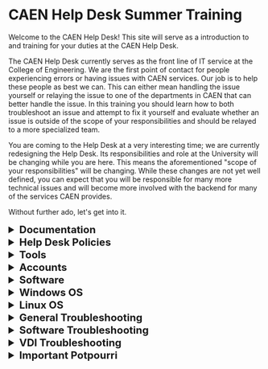 <h1>
  CAEN Help Desk Summer Training
</h1>

<p>
  Welcome to the CAEN Help Desk! This site will serve as a introduction to and training for your duties at the CAEN Help Desk.
</p>

<p>
  The CAEN Help Desk currently serves as the front line of IT service at the College of Engineering. We are the first point of contact for people experiencing errors or having issues with CAEN services. Our job is to help these people as best we can. This can either mean handling the issue yourself or relaying the issue to one of the departments in CAEN that can better handle the issue. In this training you should learn how to both troubleshoot an issue and attempt to fix it yourself and evaluate whether an issue is outside of the scope of your responsibilities and should be relayed to a more specialized team.
</p>

<p>
   You are coming to the Help Desk at a very interesting time; we are currently redesigning the Help Desk. Its responsibilities and role at the University will be changing while you are here. This means the aforementioned "scope of your responsibilities" will be changing. While these changes are not yet well defined, you can expect that you will be responsible for many more technical issues and will become more involved with the backend for many of the services CAEN provides.
</p>

<p>
  Without further ado, let's get into it.
</p>

<details>
  <summary style="font-size: 145%;">
    <strong>Documentation</strong>
  </summary>

  <p>
    Currently CAEN provides a great deal of documentation that is intended to explain the services we provide. Since it is likely that you do not know all of this documentation, you should spend a significant amount of time in your early employment at the Help Desk reading this documentation and becoming very familiar with it. Questions that can be answered within this documentation are 100% <strong>your responsibility</strong>. It will be expected that you can answer these questions without refering to the full-time staff.
  </p>

  <p>
    Does this mean we expect you to have the documentation memorized? Well kind of, eventually, but initially, no it does not.
  </p>

  <p>
  Does this mean we expect you to search the documentation for answers to questions you don't think you have the answer to? <strong>Yes, absolutely it does.</strong> Anytime you don't know the answer to a question, take a minute and search the documentation for an answer. You may feel as though you are making the customer wait, but that is okay. The amount of time it takes you to search through the documentation is much shorter than the amount of time it will take for one of the full-time teams to get to the issue and set aside time to address it.
  </p>

  <p>
    <strong>There are three main sources of documentation:</strong>
  </p>

  <p>
    <a href='https://caenfaq.engin.umich.edu/'>The CAEN Knowledge Base</a>
  </p>

  <p>
    This is a public source of information that CAEN has published detailing a great deal of the services CAEN provides. This is the most valuble resource at your disposal and should be the first thing you consult when you have any questions.
  </p>

  <p>
    <em>Note: Since this is a public site, you can send links to this site to customers to help explain things to the customer.</em>
  </p>

  <p>
    <a href='https://caen.engin.umich.edu'>The CAEN Homepage</a>
  </p>

  <p>
    In the drop-down menus on the top the the CAEN homepage there is more information on the services we provide. Much of this is a rehashing of the information in the Knowledge Base but there are some details presented here that may not be in the Knowledge Base. This should be your second consultation when trying to solve an issue you do not currently know how to fix.
  </p>

  <p>
    Important links to note on this page:
  </p>
  <ul>
    <li>
     Under "About" there is a link that reads "Departmental IT Support Staff," this provides a list of the departmental IT contacts for all of the major departments in the College of Engineering
    </li>
    <li>
    Under "Help & Support" on the left hand side there is a link to the CAEN "Service Status" page, this will provide you with an up-to-date list of any outages or degraded services CAEN is currently aware of
    </li>
    <li>
      Under the same section is a link to "News & Announcements," here is where you can see information about all of the major changes coming to CAEN. This will often be a great place to refer people when they are confused about or unaware of a change in CAENs operations
    </li>
  </ul>

  <p>
    <em>Note: Since this is a public site, you can send links to this site to customers to help explain things to the customer.</em>
  </p>

  <p>
    <a href='https://webservices.itcs.umich.edu/mediawiki/hotline/index.php/Main_Page'>Help Desk Wiki</a>
  </p>
  
  <p>
    This is the Help Desk's internal documentation written for students, by students (mostly). This documentation is old and infrequently updated, so take caution when referencing this documentation. If you can find the information elsewhere it is recommended that you rely on that information rather than that provided in the Wiki.
  </p>

  <p>
    The Wiki is still a great resource for referencing Help Desk policies and procedures. Any time you are questioning the steps to opening the Help Desk, or how to work the phones (suprisingly complicated), or how to open a new CAEN account or other such issues consulting the Help Desk Wiki should be the first step. If you look hard enough there is even a comprehensive guide to performing a spinning hook kick.
  </p>

  <p>
    <em>Note: Since this is an internal site you will not be able to provide customers links to these pages.</em>
  </p>
</details>

<details>
   <summary style="font-size: 145%;">
     <strong>Help Desk Policies</strong>
   </summary>
   <p>
    <a href='https://webservices.itcs.umich.edu/mediawiki/hotline/index.php/Policies_%26_Rules'>General Help Desk Policies</a>
   </p>
   <p>
    <strong><em text-decoration="underline">It is very important that you understand and follow the policies listed in the above link!!!</em></strong>
   </p>
   <p>
    Make sure you always follow opening, closing, and on-shift procedures.  
   </p>

   <p>
    <em>That said</em>, note the following errata, policy details that are <strong>outdated or missing from the Wiki:</strong>
    <ul>
        <li>Notes are no longer taken at Help Desk Meetings.</li>
        <li>Help Desk meetings have been on hiatus in recent semesters. Please consult an FTE re: scheduling meetings, whether there are regular weekly meetings, and other special meetings. <strong>Attendance at all Help Desk meetings is mandatory. You must inform an FTE if you cannot attend.</strong></li>
        <li>The "Google Talk client" is Google Hangouts. It is not strictly required you have it open during your shift, but it is strongly recommended. It's often the best and fastest way to communicate with your FTEs (and for them to reach you and send you important info/links), and it's useful for sharing dank memes with your fellow Help Desk colleagues. Slack is also a useful messaging tool.</li>
    </ul>

   </p>
</details>

<details>
    <summary style="font-size: 145%;">
        <strong>Tools</strong>
    </summary>
    <p>
        Be familiar with the various tools listed in this section. You will them in most (if not all) of your shifts.
    <ul>
        <li>
            <a href='https://webservices.itcs.umich.edu/mediawiki/hotline/index.php/Java_Account_Tool_%28JAcT%29'>JAcT (Java Account Tool)</a>: This tool enables easy access to account information for UM students and faculty (e.g. CAEN account and AFS storage status). Perhaps most importantly, JAcT allows you to make new CAEN accounts (<em>see "Accounts" section below</em>). Take special note of what to do to install or reinstall JAcT if you lose access to it (unfortunately, this tends to happen regularly).
        </li>
        <li>
            <a href='https://webservices.itcs.umich.edu/mediawiki/hotline/index.php/FootPrints'>Footprints</a>: Footprints is the CAEN Ticket database. CAEN Tickets record the issues and reports CAEN receives and allow CAEN staff to communicate with relevant clients (via email). Clients can send tickets to the Help Desk via email (caen@umich.edu) or you can make your own Ticket for issues brought up by clients in-person, over the phone, or in a chat. Tickets are assigned to a relevant team who can assist the client with their issue; you and other CAEN employees can edit tickets and send emails to clients via the ticket.
        </li>
        <li>
            <a href='https://webservices.itcs.umich.edu/mediawiki/hotline/index.php/LiveEngage'>LiveEngage</a>: LiveEngage is the chat tool CAEN uses to communicate with clients in a live chat. 
        </li>
        <li>
            <a href='https://uofmcaen.slack.com'>CAEN Slack Channel</a>: Great way to quickly contact key staff from various CAEN teams and communicate wide-spread issues (also report a ticket, a Slack post is not a substitute for a reported ticket in the case of an outage), updates, questions, announcements, etc. with individual CAEN employees or CAEN at large. Good channels to follow include but are not limited to general, hotline, outages and random (the final is mostly for the memes). 
        </li>
        <li>
            <a href='https://webservices.itcs.umich.edu/mediawiki/hotline/index.php/Phones'>Phones</a>: There are a lot of buttons on the Help Desk phones. Be sure to review here how each of them works. Always be calm and courteous when answering or making a phone call! Also, <em>don't forget to check <strong>voicemail</strong></em> if you're the one opening the Help Desk for the day.
        </li>
        <li>
            White Binders: You'll find important phone numbers, emergency contacts, info on each Footprints team, and other useful information in the White Binders scattered throughout the Help Desk. You should keep one at your desk and look through it to see what information is inside. You'll likely find yourself utilizing the binder often during your Help Desk career.
        </li>
    </ul>
    </p>
</details>

<details>
    <summary style="font-size: 145%;">
        <strong>Accounts</strong>
    </summary>
    <p>
        Account creation is a very common and important task you will encounter as a Help Desk employee. Therefore, it is imperative that you understand how to create an account! 
    </p>
    <p>
        You'll need to consult the links below for a comprehensive discussion on different account types, account creation procedures, and account validation, but here are the key steps to remember: 
    </p>
    <p>
        Account Creation
        <ul>
            <li><strong> Student accounts must be made in-person (students must visit the Help Desk), and students must bring a valid MCard when they visit.</strong> You will mostly be making student accounts during your job.</li>
            <li>Be sure to check account eligibility. Check student class schedules on Wolverine Access (student account) or ask an FTE for proper documentation and approval (staff and visiting scholar accounts).</li>
            <li><strong>Always</strong> remind clients that it takes up to 1-2 business days for a CAEN Account to become fully active. Sometimes new account holders are unaware of this, and it can catch them by surprise. They can check if their account is ready by logging in to any CAEN computer with their standard UM Kerberos credentials (except the CAEN computers on the upper floors of the Dude, which are usable by all students).</li>
            <li>If a student gives you any trouble or pushback for the 1-2 day policy ("But I have a project due tonight at midnight!"), respectfully assert that we cannot guarantee the account will be ready any earlier. If you'd like, you can send a ticket or message to the Account Support team asking someone to expedite the approval (but again remind the client that there's no guarantee). Alternatively, all students can access the CAEN computers on the second and third floors of the Duderstadt Center, even without a valid CAEN account.</li>
        </ul>
    </p>
    <p>
        Account Validation
        <ul>
            <li> Each semester, accounts belonging to students and staff that no longer qualify for CAEN Accounts are marked for deletion. Relevant account holders are notified their accounts will be deleted via email. Sometimes accounts are marked for deletion in error (for example, a student taking a semester off UM courses to study abroad, but with intentions to return the following semester, may have their account deleted).</li>
            <li> Clients may contact the Help Desk with questions about their account, account deletion, and the account validation email.</li>
            <li> If a client believes that their account should not be deleted, be sure to check their availability and remind them they can contest the account deletion using a link in the validation email.</li>
        </ul>
    </p>
    <p>
        Important Links
    </p>
    <p>
        <a href='https://webservices.itcs.umich.edu/mediawiki/hotline/index.php/Account_Roles_and_Eligibility'>Account Roles and Eligibility</a>: This page lists the different types of CAEN Accounts and who should get what type of account. 
    </p>
    <p>
        <a href='https://caen.engin.umich.edu/accounts/eligibility/'>Account Eligibility (Public)</a>: This is a page that outlines eligibility for a CAEN account that is made available to the public. If someone is wondering if they are eligible for an account you can direct them here.
    </p>
    <p>
        <a href='https://webservices.itcs.umich.edu/mediawiki/hotline/index.php/Account_Creation_Procedure'>Account Creation Procedure</a>: How to create each type of account!
    </p>
    <p>
        <a href='https://webservices.itcs.umich.edu/mediawiki/hotline/index.php/Account_Validation'>Account Validation</a>: Overview of the validation process. The section "Re-Validating Accounts" is most relevant to what work you might encounter at the Help Desk.
    </p>
</details>

<details>
    <summary style="font-size: 145%;">
        <strong>Software</strong>
    </summary>
    <p>
        There's a lot of software available on CAEN Machines. It's not uncommon for students to encounter issues accessing a particular program, find that a certain program is not available to them (due to limitations on usage defined by the license CAEN has acquired to use a program or user account restrictions). You should familiarize yourself with the links below to learn more about CAEN Software.
        <ul>
            <li>
                <a href='https://caensoftware.engin.umich.edu/all'>CAEN Software Listing</a>: All software available on CAEN Machines. Note that certain software may only be available on one of CAEN's two OSes (i.e., only on Windows CAEN or only on Linux CAEN)
            </li>
            <li>
                <a href='https://appsanywhere.engin.umich.edu/'>Apps Anywhere</a>: Lists all Windows CAEN software. Useful to access if you need to test or otherwise use any Windows CAEN software.
            </li>
            <li>
                <a href='http://caenfaq.engin.umich.edu/clse'>CAEN Lab Software Environment (CLSE)</a>: Learn more about general CAEN Software here.
            </li>
            <li>
                <a href='http://caenfaq.engin.umich.edu/license-restrictions'>License Restrictions</a>: Learn more about licenses.
            </li>
            <li>
                <a href='https://docs.google.com/a/umich.edu/forms/d/e/1FAIpQLSfGzgB7nuchNchMM3QNf2STnkVRbSJmzvcYdMW_h8TMSEhqQg/viewform'>Software Request Form</a>: Sometimes a client needs software that is either not normally available on CAEN or that their account status prevents them from accessing. If they need special access to or installation of a certain software, they can request it by filling out this form.
            </li>
        </ul>
    </p>
</details>

<details>
    <summary style="font-size: 145%;">
        <strong>Windows OS</strong>
    </summary>
    <p>
        Familiarize yourself with information about Windows and AFS Directories and Storage. <a href='http://caenfaq.engin.umich.edu/storage'>You can start here.</a>
    </p>
    <p>
       Otherwise just know how to function inside of Windows like a capable human and you are fine for now (more may be coming later *insert ominous dissonant chords*)
    </p>
</details>

<details>
    <summary style="font-size: 145%;">
        <strong>Linux OS</strong>
    </summary>
    <p>
        <a href='https://en.wikipedia.org/wiki/Linux'>Linux</a> is the second of the two operating systems that CAEN supports, besides Windows. You may have encountered and/or used Linux before through Engineering courses or personal experience. As a Help Desk employee, you should know basic Linux commands, how to find whether CAEN Linux supports a particular software, and how to handle common problems clients might have with CAEN Linux. 
    </p>
    <p> Generally, for most software issues with Linux, assign a ticket to Software Support. For more general Linux issues (problems with the general OS as opposed to a specific program), there is a UNIX and Linux Systems Team. Note well that there are a few Linux problems you may encounter that you can fix or help fix yourself. Make sure to check the link below for more details.
    </p>
    <p>
        <a href='https://webservices.itcs.umich.edu/mediawiki/hotline/index.php/Linux'>Linux at the Help Desk</a>
    </p>
    <p>
        If you want/need it: <a href='https://www-uxsup.csx.cam.ac.uk/pub/doc/suse/suse9.0/userguide-9.0/ch24s04.html'>Basic Linux Commands</a>. There are many, many resources on Linux out there. Use them if you need them!
    </p>
    <p>
        <a href='https://webservices.itcs.umich.edu/mediawiki/hotline/index.php/Redot'>Linux Redot</a> (good to know!)
    </p>
    <p>
        <a href='https://webservices.itcs.umich.edu/mediawiki/hotline/index.php/If_Redot_Doesn%27t_Fix_Linux_Problems%2C_What_Can_I_Do%3F'>If Redot Doesn't Work</a>
    </p>
</details>

<details>
    <summary style="font-size: 145%;">
        <strong>General Troubleshooting</strong>
    </summary>
    <p>
        Below is a list of general information you should try to acquire when a client comes to us with a problem. You might not need all of the information below for every issue, but use good judgment and get all of the important/helpful/necessary information that you can.  
    </p>
    <p>
        <strong>Technical Issues</strong>
        <ul>
            <li>
                Client's uniqname
            </li>
            <li>
            Client's affiliation with the University (Engineering student? Non-engineering student? Faculy? Staff? Other?)
            </li>
            <li>
                Time and date issue occurred/started
            </li>
            <li>
                What’s the issue?
            </li>
            <ul>
                <li>
                    Visual description
                </li>
                <li>
                    Error messages
                </li>
                <li>
                    Apps involved
                </li>
                <li>
                    Has the issue happened before?
                </li>
                <li>
                    Are there specific steps one needs to take to replicate the problem?
                </li>
                <li>
                    What has the client done already to address the issue?
                </li>
            </ul>
            <li>
                Does this happen on one machine or multiple machines?
            </li>
            <li>
                Are multiple users experiencing this problem?
            </li>
            <li>
                Was it isolated to a certain time period? Or is it still happening?
            </li>
            <li>
                Is the client using Windows or Linux?
            </li>
            <li>
                How is the client accessing CAEN?
            </li>
            <ul>
                <li>
                    VDI - Windows (see also VDI Troubleshooting section)
                </li>
                <ul>
                    <li>
                        On or off-campus?
                    </li>
                    <li>
                        Desktop App or Website?
                    </li>
                    <li>
                        Poolname? (CAEN Labs 2017, CAEN Labs 2017 On Campus, or CAEN Labs 2017 Umberto)
                    </li>
                    <li>
                        Hostname? (Have client open powershell or terminal and type ‘hostname’)
                    </li>
                    <li>
                        Server? (2fa.midesktop.it.umich.edu, midesktop.umich.edu, or caen.midesktop.it.umich.edu )
                    </li>
                </ul>
                <li>
                    VDI - Linux (see also VDI Troubleshooting section)
                </li>
                <ul>
                    <li>
                        For Mac
                    </li>
                    <ul>
                        <li>
                            What command did the client use to begin the SSH?
                        </li>
                        <li>
                            What hostname?
                        </li>
                    </ul>
                    <li>
                        For Windows
                    </li>
                    <ul>
                        <li>
                            What program did they use to open SSH? (PuTTY? Something else?)
                        </li>
                        <li>
                            What command did they use?
                        </li>
                        <li>
                            What hostname?
                        </li>
                    </ul>
                </ul>
                <li>
                    CAEN Computer
                </li>
                <ul>
                    <li>
                        Hostname? (Have client open powershell or terminal and type ‘hostname’)
                    </li>
                    <li>
                        Which building and lab/room?
                    </li>
                </ul>
            </ul>
        </ul>
    </p>
    <p>
        <strong>Account Issues</strong>
        <ul>
            <li>
                Student Eligibility
            </li>
            <ul>
                <li>
                    coe-student Account: Students should receive this type of account if:
                </li>
                <ul>
                    <li>
                        They are in the College of Engineering
                    </li>
                    <li>
                        They are in LSA and study one of the following majors:
                    </li>
                    <ul>
                        <li>
                            Computer Science
                        </li>
                        <li>
                            Applied Physics
                        </li>
                        <li>
                            Informatics
                        </li>
                        <li>
                            Geological Science (concentration in Earth System Science and Engineering)
                        </li>
                        <li>
                            Masters of Entrepreneurship
                        </li>
                    </ul>
                </ul>
                <li>
                    non-coe-student Account: Students should receive this type of account if they are not College of Engineering students or studying any major above, but are enrolled in an engineering course.
                </li>
            </ul>
            <li>
                FTE Accounts
            </li>
            <ul>
                <li>
                    You’ll need to send an email to a senior student or FTE to check the client's eligibility. Get the client's:
                </li>
                <ul>
                    <li>
                        Name
                    </li>
                    <li>
                        Uniqname
                    </li>
                    <li>
                        Department
                    </li>
                </ul>
            </ul>
            <li>
                Visiting Scholars
            </li>
            <ul>
                <li>
                    Need confirmation from their department’s HR (College of Engineering Unpaid Visitor Intake Form)
                </li>
                <li>
                    An FTE needs to handle visiting scholar account request. If no FTE is available, assign a ticket to Account Support. The subject line should be "Visiting Scholar Account Request". Include the client's:
                </li>
                <ul>
                    <li>
                        Name
                    </li>
                    <li>
                        Uniqname
                    </li>
                    <li>
                        Department
                    </li>
                    <li>
                        Advisor
                    </li>
                </ul>
            </ul>
        </ul>
    </p>
</details>

<details>
    <summary style="font-size: 145%;">
        <strong>Software Troubleshooting</strong>
    </summary>
    <p>
        Please consult the following links for information, known issues, and common problems with the software CAEN provides. These databases should come in handy for helping out customers with software you've never heard of before (and, of course, the software you have heard of or used).
    </p>
    <p>
        <strong>If you need/want to make a note on software not currently in either list</strong>, update the relevant HTML file (or both, if the software issue/note applies to both OSes). Please keep the software lists <em>alphabetical</em>. Use HTML to format the new listing as necessary or desired. Use the extant HTML as a reference if you need it.
    </p>
    <p>
        <a href='win_software.html'>Windows Software</a>
    </p>
    <p>
        <a href='linux_software.html'>Linux Software</a>
    </p>
</details>

<details>
    <summary style="font-size: 145%;">
        <strong>VDI Troubleshooting</strong>
    </summary>
    <p>Key information you should try to acquire from clients who report to us with VDI issues:
    </p>
    <p>
        <ul>
            <li>
                Preliminary Info:
            </li>
            <ul>
                <li>
                    Uniqname
                </li>
                <li>
                    What date/time did the issue start/occur?
                </li>
                <li>
                    Is the client on campus or off campus?
                </li>
                <li>
                    Visual description of issue
                </li>
                <ul>
                    <li>
                        Any error messages?
                    </li>
                </ul>
                <li>
                    Was the client using the desktop app or website?
                </li>
                <li>
                    Which connection server? (<strong>Note</strong>: possibilities are <strong>2fa.midesktop.it.umich.edu, midesktop.umich.edu,</strong> or <strong>caen.midesktop.it.umich.edu</strong>.)              </li>
                <li>
                    Pool name?
                </li>
                <li>
                    Hostname (from command line, have client run “hostname”)
                </li>
            </ul>
            <li>
                Rule out a pool issue by having them try the other pool
            </li>
            <ul>
                <li>
                    You must use the desktop client if you are testing on campus pool
                </li>
                <li>
                    Have client try to connect to the Virtual Sites pool provided by ITS
                </li>
            </ul>
            <li>
                Rule out a client issue by having the client check with the web client
            </li>
            <ul>
                <li>
                    <em>Do this for off-campus pool issues only</em>: web sessions are not allowed for on-campus, and on-campus clients won't see the option to start a web session.
                </li>
            </ul>
            <li>
                For login errors:
            </li>
            <ul>
                <li>
                    Reset the last machine the client was on
                </li>
                <li>
                    Confirm the client has enrolled in <a href='http://documentation.its.umich.edu/2fa/enroll-smartphone-or-tablet-duo'>Duo Mobile</a>
                </li>
            </ul>
        </ul>
    </p>
</details>

<details>
    <summary style="font-size: 145%;">
        <strong>Important Potpourri</strong>
    </summary>
    <p>
        Additional information you should know that doesn't really fit in the above categories:
    </p>
    <ul>
        <li>
            <a href='https://webservices.itcs.umich.edu/mediawiki/hotline/index.php/Good_Pages_to_Bookmark'><em><strong>Good pages to bookmark</strong></em></a> and have handy to go on your shift include links to the tools listed in the "Tools" section of this document, links to the Phone and JAcT wiki pages, the Software Request Form, the Duo Mobile instructional page, and any other page(s) you find yourself accessing frequently.
        </li>
        <li>
            <a href='https://webservices.itcs.umich.edu/mediawiki/hotline/index.php/What_We_Handle'>What CAEN Does (and Does Not) Handle</a> (These lists are NOT comprehensive!)
        </li>
        <li>
            Students looking for a CAEN Computer to use can use the computers on the second and third floors of the Duderstadt Center, even without a CAEN account. All other CAEN computers are only open to clients with valid CAEN accounts.
        </li>
        <li>
            The Apple AirPlay password is "appletv1" This should not be public information and should only be given to faculty and instructors. Do not just give this to anybody.
        </li>
        <li>
            <a href='https://webservices.itcs.umich.edu/mediawiki/hotline/index.php/GroundWorks'>GroundWorks</a> ("Hi, I need to print a poster. . .")
        </li>
        <li>
            <a href='https://webservices.itcs.umich.edu/mediawiki/hotline/index.php/Logging_Hours'>How to Log Hours</a> (No logged hours, no pay!)
        </li>
    </ul>
</details>

